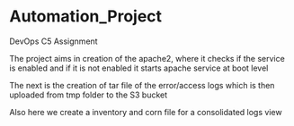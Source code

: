 # Automation_Project
DevOps C5 Assignment

The project aims in creation of the apache2, where it checks if the service is enabled and if it is not enabled it starts apache service at boot level

The next is the creation of tar file of the error/access logs which is then uploaded from tmp folder to the S3 bucket

Also here we create a inventory and corn file for a consolidated logs view 



